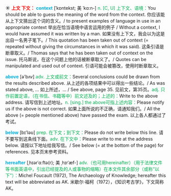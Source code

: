 ☀ <font color="red">**上文 下文：**</font>
<font color="sky blue">**context**</font> [ˈkɒntekst; 美 ˈkɑ:n-]
<font color="#00b050">n. [C, U] 上下文、语境：</font>You should be able to guess the meaning of the word from the context. 你应该能从上下文猜出这个词的含义。/ to present examples of language in use in an appropriate context 举出在恰当语境中语言运用的例子 / Without a context, I would have assumed it was written by a man. 如果没有上下文，我会以为这是出自一名男子笔下。/ This quotation has been taken out of context (= repeated without giving the circumstances in which it was said). 这条引语是断章取义。/ Thomas says that he has been taken out of context on the issue. 托马斯说，在这个问题上他的话被断章取义了。/ Quotes can be manipulated and used out of context. 引语可能会被篡改，使用时断章取义。
 
<font color="sky blue">**above**</font> [ə'bʌv] 
<font color="#00b050">adv. 上文或前文：</font>Several conclusions could be drawn from the results described above. 从上述的各项结果中可以得出一些结论。/ As was stated above, ... 如上所述，… / See above, page 35. 见前文，第35页。<font color="#00b050">adj. 只作前置定语，（在书信、书籍等中）前文述及的；上述的：</font>Write to the above address. 请写信到上述地址。<font color="#00b050">n. [sing.] the above可指上述内容：</font>Please notify us if the above is not correct. 如果上面所说的不正确，请通知我们。/ All the above (= people mentioned above) have passed the exam. 以上各人都通过了考试。

<font color="sky blue">**below**</font> [bɪ'ləʊ] 
<font color="#00b050">prep. 在下文；到下文：</font>Please do not write below this line. 请不要写到这条线下面。<font color="#00b050">adv. 在下文中：</font>Please write to me at the address below. 请按以下地址给我写信。/ See below (= at the bottom of the page) for references. 见本页末参考资料。
           
<font color="sky blue">**hereafter**</font> [ˌhɪərˈɑ:ftə(r); 美 ˌhɪrˈæf-]
<font color="#00b050">adv.（也可用hereinafter）（用于法律文件等书面英语中，引出已经提及的人或事物的缩略）在本文件其余部分（或称“以下”）：</font>Michel Foucault (1972), The Archaeology of Knowledge; hereafter this text will be abbreviated as AK. 米歇尔·福柯（1972），《知识考古学》，下文简称AK。



